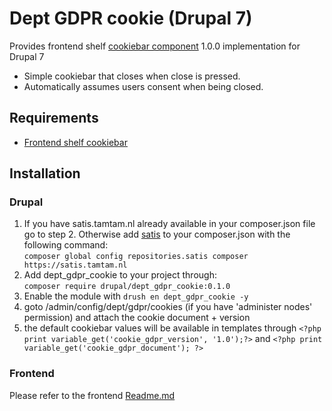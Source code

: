 # Dept GDPR cookie (Drupal 7)
Provides frontend shelf [cookiebar component](https://bitbucket.org/tamtam-nl/tamtam-frontend-shelf/src/e580d3cd0588402061388d6aaa96e74526a0cecf/components/cookiebar/simple/?at=develop) 1.0.0 implementation for Drupal 7

* Simple cookiebar that closes when close is pressed.
* Automatically assumes users consent when being closed.

## Requirements
* [Frontend shelf cookiebar](https://bitbucket.org/tamtam-nl/tamtam-frontend-shelf/src/e580d3cd0588402061388d6aaa96e74526a0cecf/components/cookiebar/simple/?at=develop)

## Installation

### Drupal
1. If you have satis.tamtam.nl already available in your composer.json file go to step 2. Otherwise add [satis](https://satis.tamtam.nl/) to your composer.json with the following command:  
`composer global config repositories.satis composer https://satis.tamtam.nl`
2. Add dept_gdpr_cookie to your project through:  
`composer require drupal/dept_gdpr_cookie:0.1.0`
3. Enable the module with
`drush en dept_gdpr_cookie -y`
4. goto /admin/config/dept/gdpr/cookies (if you have 'administer nodes' permission) and attach the cookie document + version 
4. the default cookiebar values will be available in templates through 
`<?php print variable_get('cookie_gdpr_version', '1.0');?>` and `<?php print variable_get('cookie_gdpr_document'); ?>`

### Frontend
Please refer to the frontend [Readme.md](https://bitbucket.org/tamtam-nl/tamtam-frontend-shelf/src/e580d3cd0588402061388d6aaa96e74526a0cecf/components/cookiebar/simple/README.md?at=develop&fileviewer=file-view-default)